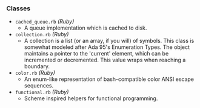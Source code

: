 ### Classes

- `cached_queue.rb` *(Ruby)*
	- A queue implementation which is cached to disk.
- `collection.rb` *(Ruby)*
	-  A collection is a list (or an array, if you will) of symbols. This class is somewhat modeled after Ada 95's Enumeration Types. The object maintains a pointer to the 'current' element, which can be incremented or decremented. This value wraps when reaching a boundary.
- `color.rb` *(Ruby)*
	- An enum-like representation of bash-compatible color ANSI escape sequences.
- `functional.rb` *(Ruby)*
	- Scheme inspired helpers for functional programming.